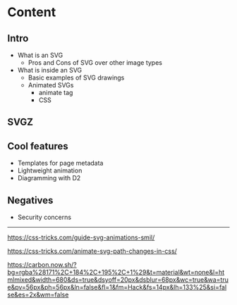 # Content

## Intro

- What is an SVG
  - Pros and Cons of SVG over other image types
- What is inside an SVG
  - Basic examples of SVG drawings
  - Animated SVGs
    - animate tag
    - CSS

## SVGZ

## Cool features

- Templates for page metadata
- Lightweight animation
- Diagramming with D2

## Negatives

- Security concerns

---

<https://css-tricks.com/guide-svg-animations-smil/>

<https://css-tricks.com/animate-svg-path-changes-in-css/>

<https://carbon.now.sh/?bg=rgba%28171%2C+184%2C+195%2C+1%29&t=material&wt=none&l=htmlmixed&width=680&ds=true&dsyoff=20px&dsblur=68px&wc=true&wa=true&pv=56px&ph=56px&ln=false&fl=1&fm=Hack&fs=14px&lh=133%25&si=false&es=2x&wm=false>
